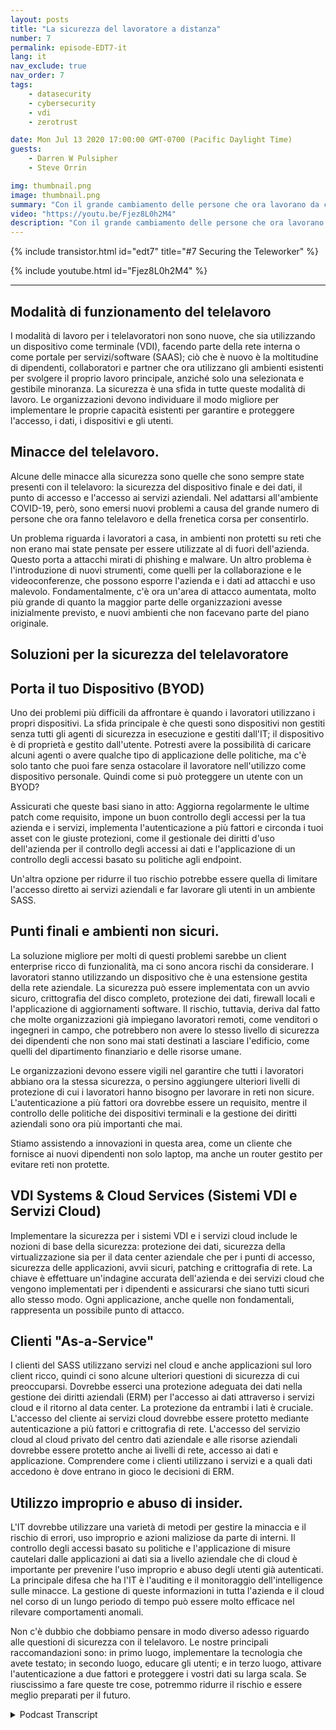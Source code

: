 ```yaml
---
layout: posts
title: "La sicurezza del lavoratore a distanza"
number: 7
permalink: episode-EDT7-it
lang: it
nav_exclude: true
nav_order: 7
tags:
    - datasecurity
    - cybersecurity
    - vdi
    - zerotrust

date: Mon Jul 13 2020 17:00:00 GMT-0700 (Pacific Daylight Time)
guests:
    - Darren W Pulsipher
    - Steve Orrin

img: thumbnail.png
image: thumbnail.png
summary: "Con il grande cambiamento delle persone che ora lavorano da casa invece che in ufficio, la sicurezza è una preoccupazione crescente per molte organizzazioni IT. In questo episodio, Steve Orrin, CTO di Intel Federal, e Darren discutono delle minacce alla sicurezza e delle soluzioni per aiutare a proteggere il telelavoratore e i data center aziendali."
video: "https://youtu.be/Fjez8L0h2M4"
description: "Con il grande cambiamento delle persone che ora lavorano da casa invece che in ufficio, la sicurezza è una preoccupazione crescente per molte organizzazioni IT. In questo episodio, Steve Orrin, CTO di Intel Federal, e Darren discutono delle minacce alla sicurezza e delle soluzioni per aiutare a proteggere il telelavoratore e i data center aziendali."
---
```


<div>
{% include transistor.html id="edt7" title="#7 Securing the Teleworker" %}

{% include youtube.html id="Fjez8L0h2M4" %}
</div>

---

## Modalità di funzionamento del telelavoro

I modalità di lavoro per i telelavoratori non sono nuove, che sia utilizzando un dispositivo come terminale (VDI), facendo parte della rete interna o come portale per servizi/software (SAAS); ciò che è nuovo è la moltitudine di dipendenti, collaboratori e partner che ora utilizzano gli ambienti esistenti per svolgere il proprio lavoro principale, anziché solo una selezionata e gestibile minoranza. La sicurezza è una sfida in tutte queste modalità di lavoro. Le organizzazioni devono individuare il modo migliore per implementare le proprie capacità esistenti per garantire e proteggere l'accesso, i dati, i dispositivi e gli utenti.

## Minacce del telelavoro.

Alcune delle minacce alla sicurezza sono quelle che sono sempre state presenti con il telelavoro: la sicurezza del dispositivo finale e dei dati, il punto di accesso e l'accesso ai servizi aziendali. Nel adattarsi all'ambiente COVID-19, però, sono emersi nuovi problemi a causa del grande numero di persone che ora fanno telelavoro e della frenetica corsa per consentirlo.

Un problema riguarda i lavoratori a casa, in ambienti non protetti su reti che non erano mai state pensate per essere utilizzate al di fuori dell'azienda. Questo porta a attacchi mirati di phishing e malware. Un altro problema è l'introduzione di nuovi strumenti, come quelli per la collaborazione e le videoconferenze, che possono esporre l'azienda e i dati ad attacchi e uso malevolo. Fondamentalmente, c'è ora un'area di attacco aumentata, molto più grande di quanto la maggior parte delle organizzazioni avesse inizialmente previsto, e nuovi ambienti che non facevano parte del piano originale.

## Soluzioni per la sicurezza del telelavoratore

## Porta il tuo Dispositivo (BYOD)

Uno dei problemi più difficili da affrontare è quando i lavoratori utilizzano i propri dispositivi. La sfida principale è che questi sono dispositivi non gestiti senza tutti gli agenti di sicurezza in esecuzione e gestiti dall'IT; il dispositivo è di proprietà e gestito dall'utente. Potresti avere la possibilità di caricare alcuni agenti o avere qualche tipo di applicazione delle politiche, ma c'è solo tanto che puoi fare senza ostacolare il lavoratore nell'utilizzo come dispositivo personale. Quindi come si può proteggere un utente con un BYOD?

Assicurati che queste basi siano in atto: Aggiorna regolarmente le ultime patch come requisito, impone un buon controllo degli accessi per la tua azienda e i servizi, implementa l'autenticazione a più fattori e circonda i tuoi asset con le giuste protezioni, come il gestionale dei diritti d'uso dell'azienda per il controllo degli accessi ai dati e l'applicazione di un controllo degli accessi basato su politiche agli endpoint.

Un'altra opzione per ridurre il tuo rischio potrebbe essere quella di limitare l'accesso diretto ai servizi aziendali e far lavorare gli utenti in un ambiente SASS.

## Punti finali e ambienti non sicuri.

La soluzione migliore per molti di questi problemi sarebbe un client enterprise ricco di funzionalità, ma ci sono ancora rischi da considerare. I lavoratori stanno utilizzando un dispositivo che è una estensione gestita della rete aziendale. La sicurezza può essere implementata con un avvio sicuro, crittografia del disco completo, protezione dei dati, firewall locali e l'applicazione di aggiornamenti software. Il rischio, tuttavia, deriva dal fatto che molte organizzazioni già impiegano lavoratori remoti, come venditori o ingegneri in campo, che potrebbero non avere lo stesso livello di sicurezza dei dipendenti che non sono mai stati destinati a lasciare l'edificio, come quelli del dipartimento finanziario e delle risorse umane.

Le organizzazioni devono essere vigili nel garantire che tutti i lavoratori abbiano ora la stessa sicurezza, o persino aggiungere ulteriori livelli di protezione di cui i lavoratori hanno bisogno per lavorare in reti non sicure. L'autenticazione a più fattori ora dovrebbe essere un requisito, mentre il controllo delle politiche dei dispositivi terminali e la gestione dei diritti aziendali sono ora più importanti che mai.

Stiamo assistendo a innovazioni in questa area, come un cliente che fornisce ai nuovi dipendenti non solo laptop, ma anche un router gestito per evitare reti non protette.

## VDI Systems & Cloud Services (Sistemi VDI e Servizi Cloud)

Implementare la sicurezza per i sistemi VDI e i servizi cloud include le nozioni di base della sicurezza: protezione dei dati, sicurezza della virtualizzazione sia per il data center aziendale che per i punti di accesso, sicurezza delle applicazioni, avvii sicuri, patching e crittografia di rete. La chiave è effettuare un'indagine accurata dell'azienda e dei servizi cloud che vengono implementati per i dipendenti e assicurarsi che siano tutti sicuri allo stesso modo. Ogni applicazione, anche quelle non fondamentali, rappresenta un possibile punto di attacco.

## Clienti "As-a-Service"

I clienti del SASS utilizzano servizi nel cloud e anche applicazioni sul loro client ricco, quindi ci sono alcune ulteriori questioni di sicurezza di cui preoccuparsi. Dovrebbe esserci una protezione adeguata dei dati nella gestione dei diritti aziendali (ERM) per l'accesso ai dati attraverso i servizi cloud e il ritorno al data center. La protezione da entrambi i lati è cruciale. L'accesso del cliente ai servizi cloud dovrebbe essere protetto mediante autenticazione a più fattori e crittografia di rete. L'accesso del servizio cloud al cloud privato del centro dati aziendale e alle risorse aziendali dovrebbe essere protetto anche ai livelli di rete, accesso ai dati e applicazione. Comprendere come i clienti utilizzano i servizi e a quali dati accedono è dove entrano in gioco le decisioni di ERM.

## Utilizzo improprio e abuso di insider.

L'IT dovrebbe utilizzare una varietà di metodi per gestire la minaccia e il rischio di errori, uso improprio e azioni maliziose da parte di interni. Il controllo degli accessi basato su politiche e l'applicazione di misure cautelari dalle applicazioni ai dati sia a livello aziendale che di cloud è importante per prevenire l'uso improprio e abuso degli utenti già autenticati. La principale difesa che ha l'IT è l'auditing e il monitoraggio dell'intelligence sulle minacce. La gestione di queste informazioni in tutta l'azienda e il cloud nel corso di un lungo periodo di tempo può essere molto efficace nel rilevare comportamenti anomali.

Non c'è dubbio che dobbiamo pensare in modo diverso adesso riguardo alle questioni di sicurezza con il telelavoro. Le nostre principali raccomandazioni sono: in primo luogo, implementare la tecnologia che avete testato; in secondo luogo, educare gli utenti; e in terzo luogo, attivare l'autenticazione a due fattori e proteggere i vostri dati su larga scala. Se riuscissimo a fare queste tre cose, potremmo ridurre il rischio e essere meglio preparati per il futuro.



<details>
<summary> Podcast Transcript </summary>

<p></p>

</details>
